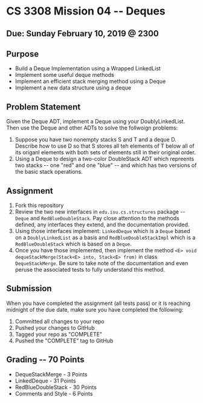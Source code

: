 # CS 3308 Mission 04 -- Deques

## Due: Sunday February 10, 2019 @ 2300

## Purpose
* Build a Deque Implementation using a Wrapped LinkedList
* Implement some useful deque methods
* Implement an efficient stack merging method using a Deque
* Implement a new data structure using a deque

## Problem Statement
Given the Deque ADT, implement a Deque using your DoublyLinkedList. Then use the Deque and other ADTs to solve the follwoign problems:

1. Suppose you have two nonempty stacks S and T and a deque D. Describe how to use D so that S stores all teh elements of T below all of its origanl elements with both sets of elements still in their original order.
2. Using a Deque to design a two-color DoubleStack ADT which repreents two stacks -- one "red" and one "blue" -- and which has two versions of the basic stack operations.

## Assignment
1. Fork this repository
2. Review the two new interfaces in `edu.isu.cs.structures` package -- `Deque` and `RedBlueDoubleStack`. Pay close attention to the methods defined, any interfaces they extend, and the documentation provided.
3. Using those interfaces implement: `LinkedDeque` which is a `Deque` based on a `DoublyLinkedList` as a basis and `RedBlueDoubleStackImpl` which is a `RedBlueDoubleStack` which is based on a `Deque`.
4. Once you have those implemented, then implement the method `<E> void dequeStackMerge(Stack<E> into, Stack<E> from)` in class `DequeStackMerge`. Be sure to take note of the documentation and even peruse the associated tests to fully understand this method.

## Submission
When you have completed the assignment (all tests pass) or it is reaching midnight of the due date, make sure you have completed the following:
1. Committed all changes to your repo
2. Pushed your changes to GitHub
3. Tagged your repo as "COMPLETE"
4. Pushed the "COMPLETE" tag to GitHub

## Grading -- 70 Points
* DequeStackMerge - 3 Points
* LinkedDeque - 31 Points
* RedBlueDoubleStack - 30 Points
* Comments and Style - 6 Points
